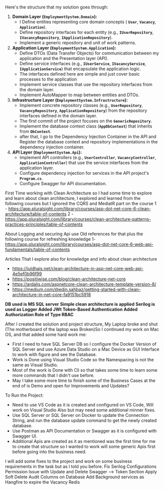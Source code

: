 Here's the structure that my solution goes through:

1. **Domain Layer (`EmploymentSystem.Domain`):**
    - I Define entities representing core domain concepts ( **`User`**, **`Vacancy`**, **`Application`**).
    - Define repository interfaces for each entity (e.g., **`IUserRepository`**, **`IVacancyRepository`**, **`IApplicationRepository`**).
    - Implement a generic repository and unit of work patterns.
2. **Application Layer (`EmploymentSystem.Application`):**
    - Define DTOs (Data Transfer Objects) for communication between my application and the Presentation layer (API).
    - Define service interfaces (e.g., **`IUserService`**, **`IVacancyService`**, **`IApplicationService`**) that encapsulate the application logic.
    - The interfaces defined here are simple and just cover basic processes to the application
    - Implement service classes that use the repository interfaces from the domain layer.
    - Implement AutoMapper to map between entities and DTOs.
3. **Infrastructure Layer (`EmploymentSystem.Infrastructure`):**
    - Implement concrete repository classes (e.g., **`UserRepository`**, **`VacancyRepository`**, **`ApplicationRepository`**) from the repository interfaces defined in the domain layer.
    - The first commit of the project focuses on the **`GenericRepository`**.
    - Implement the database context class (**`AppDbContext`**) that inherits from **`DbContext`**.
    - after that, I go to the Dependency Injection Container in the API and Register the database context and repository implementations in the dependency injection container.
4. **API Layer (`EmploymentSystem.Api`):**
    - Implement API controllers (e.g., **`UserController`**, **`VacancyController`**, **`ApplicationController`**) that use the service interfaces from the application layer.
    - Configure dependency injection for services in the API project's **` Program.cs`**.
    - Configure Swagger for API documentation. 

First Time working with Clean Architecture so I had some time to explore and learn about clean architecture, I explored and learned from the following courses but I ignored the CQRS and MediatR part on the course 
1 - https://app.pluralsight.com/library/courses/asp-dot-net-core-6-clean-architecture/table-of-contents
2 - https://app.pluralsight.com/library/courses/clean-architecture-patterns-practices-principles/table-of-contents

About Logging and securing Api use Old references for that plus the following course for refreshing knowledge
1- https://app.pluralsight.com/library/courses/asp-dot-net-core-6-web-api-fundamentals/table-of-contents

Articles That I explore also for knowledge and info about clean architecture 
- https://juldhais.net/clean-architecture-in-asp-net-core-web-api-4e5ef0b96f99
- https://positiwise.com/blog/clean-architecture-net-core
- https://ardalis.com/aspnetcore-clean-architecture-template-version-8/
- https://medium.com/@edin.sahbaz/getting-started-with-clean-architecture-in-net-core-fa9151bc5918

**DB used is MS SQL server**
**Simple clean architecture is applied**
**Serilog is used as Logger**
**Added JWt Token-Based Authentication**
**Added Authorization Role of Type RBAC**

After I created the solution and project structure, My Laptop broke and shut (The motherboard of the laptop was Broken)So I continued my work on Mac OS, and that added some hard work me:
- First I need to have SQL Server DB so I configure the Docker Version of SQL Server and use Azure Data Studio on a Mac Device as GUI Interface to work with figure and see the Database.
- Work is Done using Visual Studio Code so the Namespacing is not the same as Visual Studio.
- Most of the work is Done with Cli so that takes some time to learn some more commands that I didn't use before.
- May I take some more time to finish some of the Business Cases at the end of is Demo and open for Improvements and Updates?

To Run the Project:
- Need to use VS Code as it is created and configured on VS Code, Will work on Visual Studio Also but may need some additional minner fixes.
- Use SQL Server or SQL Server on Docker to update the Connection String, and run the database update command to get the newly created database.
- Use Postman as API Documentation or Swagger as it is configured with Swagger UI.
- Additional Apis are created as it as mentioned was the first time for me to create that structure so I wanted to work will some generic Apis first before going into the business need.

I will add some fixes to the project and work on some business requirements in the task but as I told you before.
Fix Serilog Configurations
Permission Issue with Update and Delete
Swagger --> Token Section
Apply Soft Delete
Audit Columns on Database
Add Background services as Hangfire to expire the Vacancy
Redis 
